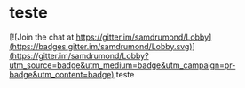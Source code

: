 # teste

[![Join the chat at https://gitter.im/samdrumond/Lobby](https://badges.gitter.im/samdrumond/Lobby.svg)](https://gitter.im/samdrumond/Lobby?utm_source=badge&utm_medium=badge&utm_campaign=pr-badge&utm_content=badge)
teste
